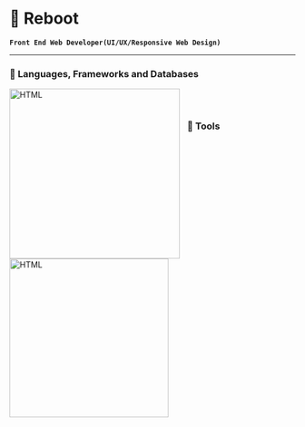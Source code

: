 # 🤖 Reboot

**`Front End Web Developer(UI/UX/Responsive Web Design)`**

---

### 🧰 Languages, Frameworks and Databases

<img align="left" alt="HTML" width="300px" style="padding-right:10px;" src="https://skillicons.dev/icons?i=html,css,js,bootstrap,react,nodejs,nextjs,tailwind,sass,cs,dotnet,mongodb" />
<br/>

#

### 🧰 Tools

<img align="left" alt="HTML" width="280px" style="padding-right:10px;" src="https://skillicons.dev/icons?i=git,github,linux,docker,postman,vite,wasm,powershell,ps" />
<br/>
